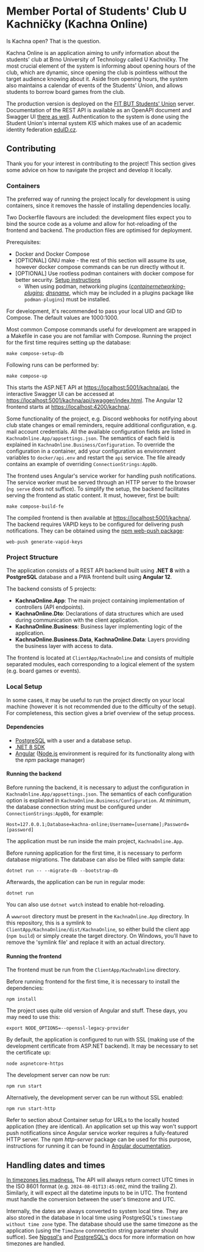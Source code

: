 # Member Portal of Students' Club U Kachničky (Kachna Online)

Is Kachna open? That is the question.

Kachna Online is an application aiming to unify information about the
students' club at Brno University of Technology called U Kachničky.
The most crucial element of the system is informing about opening hours of the club,
which are dynamic, since opening the club is pointless without the target
audience knowing about it.
Aside from opening hours, the system also maintains a calendar of events
of the Students' Union, and allows students to borrow board games from the club.

The production version is deployed on the
[FIT BUT Students' Union](https://www.su.fit.vut.cz/kachna/) server.
Documentation of the REST API is available as an OpenAPI document and Swagger UI
[there as well](https://su.fit.vut.cz/kachna/api/swagger/index.html).
Authentication to the system is done using the Student Union's internal system
*KIS* which makes use of an academic identity federation
[eduID.cz](https://www.eduid.cz/).

## Contributing

Thank you for your interest in contributing to the project!
This section gives some advice on how to navigate the project
and develop it locally.

### Containers

The preferred way of running the project locally for development is using
containers, since it removes the hassle of installing dependencies locally.

Two Dockerfile flavours are included: the development files expect you to bind the source code as a volume and allow for hot-reloading of the frontend and backend. The production files are optimised for deployment.

Prerequisites:
 - Docker and Docker Compose
 - \[OPTIONAL\] GNU make - the rest of this section will assume its use, however docker compose commands can be run directly without it.
 - \[OPTIONAL\] Use rootless podman containers with docker compose for better security. [Setup instructions](https://fedoramagazine.org/use-docker-compose-with-podman-to-orchestrate-containers-on-fedora/)
     - When using podman, networking plugins ([_containernetworking-plugins_](https://github.com/containernetworking/plugins);
       [_dnsname_](https://github.com/containers/dnsname), which may be included in a plugins package like `podman-plugins`) must be installed.

For development, it's recommended to pass your local UID and GID to Compose. The default values are 1000:1000.

Most common Compose commands useful for development are wrapped
in a Makefile in case you are not familiar with Compose.
Running the project for the first time requires setting up the
database:

```
make compose-setup-db
```

Following runs can be performed by:

```
make compose-up
```

This starts the ASP.NET API at
[https://localhost:5001/kachna/api](https://localhost:5001/kachna/api),
the interactive Swagger UI can be accessed at
[https://localhost:5001/kachna/api/swagger/index.html](https://localhost:5001/kachna/api/swagger/index.html).
The Angular 12 frontend starts at
[https://localhost:4200/kachna/](https://localhost:4200/kachna/).

Some functionality of the project, e.g. Discord webhooks for notifying about
club state changes or email reminders, require additional configuration, e.g.
mail account credentials. All the available configuration fields are listed
in `KachnaOnline.App/appsettings.json`. The semantics of each field is explained
in `KachnaOnline.Business/Configuration`. To override the configuration in
a container, add your configuration as environment variables to `docker/api.env`
and restart the `api` service. The file already contains an example of overriding
`ConnectionStrings:AppDb`.

The frontend uses Angular's service worker for handling push notifications.
The service worker must be served through an HTTP server to the browser
(`ng serve` does not suffice). To simplify the setup, the backend facilitates
serving the frontend as static content. It must, however, first be built:

```
make compose-build-fe
```

The compiled frontend is then available at
[https://localhost:5001/kachna/](https://localhost:5001/kachna/).
The backend requires VAPID keys to be configured for delivering push notifications.
They can be obtained using the
[npm web-push package](https://www.npmjs.com/package/web-push):

```
web-push generate-vapid-keys
```

### Project Structure

The application consists of a REST API backend built using **.NET 8**
with a **PostgreSQL** database and a PWA frontend built using **Angular 12**.

The backend consists of 5 projects:

- **KachnaOnline.App**: The main project containing implementation of controllers (API endpoints).
- **KachnaOnline.Dto**: Declarations of data structures which are used during communication with the client application.
- **KachnaOnline.Business**: Business layer implementing logic of the application.
- **KachnaOnline.Business.Data**, **KachnaOnline.Data**: Layers providing the business layer with access to data.

The frontend is located at `ClientApp/KachnaOnline` and consists of multiple separated modules,
each corresponding to a logical element of the system (e.g. board games or events).

### Local Setup

In some cases, it may be useful to run the project directly on your local machine (however it is not recommended due to the difficulty of the setup).
For completeness, this section gives a brief overview of the setup process.

#### Dependencies

- [PostgreSQL](https://www.postgresql.org/download/) with a user and a database setup.
- [.NET 8 SDK](https://dotnet.microsoft.com/download)
- [Angular](https://angular.io/guide/setup-local) ([Node.js](https://nodejs.org/en/download/) environment is required for its functionality along with the *npm* package manager)

#### Running the backend

Before running the backend, it is necessary to adjust the configuration in
`KachnaOnline.App/appsettings.json`. The semantics of each configuration option
is explained in `KachnaOnline.Business/Configuration`. At minimum, the database
connection string must be configured under `ConnectionStrings:AppDb`, for example:

```
Host=127.0.0.1;Database=kachna-online;Username=[username];Password=[password]
```

The application must be run inside the main project, `KachnaOnline.App`.

Before running application for the first time, it is necessary to perform database
migrations. The database can also be filled with sample data:

```
dotnet run -- --migrate-db --bootstrap-db
```

Afterwards, the application can be run in regular mode:

```
dotnet run
```

You can also use `dotnet watch` instead to enable hot-reloading.

A `wwwroot` directory must be present in the `KachnaOnline.App` directory. In this repository, this is a symlink
to `ClientApp/KachnaOnline/dist/KachnaOnline`, so either build the client app (`npm build`) or simply create
the target directory. On Windows, you'll have to remove the 'symlink file' and replace it with an actual directory.

#### Running the frontend

The frontend must be run from the `ClientApp/KachnaOnline` directory.

Before running frontend for the first time, it is necessary to install the
dependencies:

```
npm install
```

The project uses quite old version of Angular and stuff. These days, you may need to use this:

```
export NODE_OPTIONS=--openssl-legacy-provider
```

By default, the application is configured to run with SSL (making use of
the development certificate from ASP.NET backend). It may be necessary to
set the certificate up:

```
node aspnetcore-https
```

The development server can now be run:

```
npm run start
```

Alternatively, the development server can be run without SSL enabled:

```
npm run start-http
```

Refer to section about Container setup for URLs to the locally hosted application
(they are identical). An application set up this way won't support push
notifications since Angular service worker requires a fully-featured HTTP server.
The npm *http-server* package can be used for this purpose, instructions for
running it can be found in
[Angular documentation](https://angular.io/guide/service-worker-getting-started#service-worker-in-action-a-tour).


## Handling dates and times

[In timezones lies madness.](https://www.youtube.com/watch?v=-5wpm-gesOY) The API will
always return correct UTC times in the ISO 8601 format (e.g. `2024-08-01T13:45:00Z`, mind the trailing Z).
Similarly, it will expect all the datetime inputs to be in UTC. The frontend must handle the conversion
between the user's timezone and UTC.

Internally, the dates are always converted to system local time. They are also stored in the database
in local time using PostgreSQL's `timestamp without time zone` type. The database should use the same
timezone as the application (using the `TimeZone` connnection string parameter should suffice). See
[Npgsql's](https://www.npgsql.org/doc/types/datetime.html) and
[PostgreSQL's](https://www.postgresql.org/docs/current/datatype-datetime.html#DATATYPE-TIMEZONES) docs
for more information on how timezones are handled.
